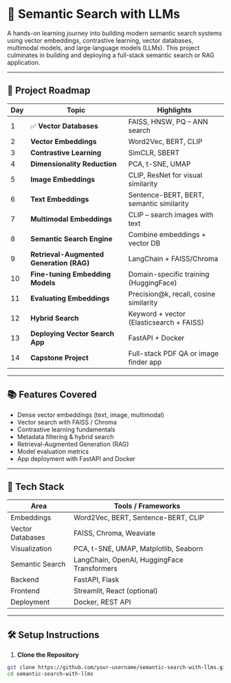 # 🧠 Semantic Search with LLMs

A hands-on learning journey into building modern semantic search systems using vector embeddings, contrastive learning, vector databases, multimodal models, and large language models (LLMs). This project culminates in building and deploying a full-stack semantic search or RAG application.

---

## 🚀 Project Roadmap

| Day | Topic | Highlights |
|-----|-------|------------|
| 1 | ✅ **Vector Databases** | FAISS, HNSW, PQ – ANN search |
| 2 | **Vector Embeddings** | Word2Vec, BERT, CLIP |
| 3 | **Contrastive Learning** | SimCLR, SBERT |
| 4 | **Dimensionality Reduction** | PCA, t-SNE, UMAP |
| 5 | **Image Embeddings** | CLIP, ResNet for visual similarity |
| 6 | **Text Embeddings** | Sentence-BERT, BERT, semantic similarity |
| 7 | **Multimodal Embeddings** | CLIP – search images with text |
| 8 | **Semantic Search Engine** | Combine embeddings + vector DB |
| 9 | **Retrieval-Augmented Generation (RAG)** | LangChain + FAISS/Chroma |
|10 | **Fine-tuning Embedding Models** | Domain-specific training (HuggingFace) |
|11 | **Evaluating Embeddings** | Precision@k, recall, cosine similarity |
|12 | **Hybrid Search** | Keyword + vector (Elasticsearch + FAISS) |
|13 | **Deploying Vector Search App** | FastAPI + Docker |
|14 | **Capstone Project** | Full-stack PDF QA or image finder app |

---

## 📚 Features Covered

- Dense vector embeddings (text, image, multimodal)
- Vector search with FAISS / Chroma
- Contrastive learning fundamentals
- Metadata filtering & hybrid search
- Retrieval-Augmented Generation (RAG)
- Model evaluation metrics
- App deployment with FastAPI and Docker

---

## 🧰 Tech Stack

| Area                | Tools / Frameworks                          |
|---------------------|---------------------------------------------|
| Embeddings          | Word2Vec, BERT, Sentence-BERT, CLIP         |
| Vector Databases    | FAISS, Chroma, Weaviate                     |
| Visualization       | PCA, t-SNE, UMAP, Matplotlib, Seaborn       |
| Semantic Search     | LangChain, OpenAI, HuggingFace Transformers |
| Backend             | FastAPI, Flask                              |
| Frontend            | Streamlit, React (optional)                 |
| Deployment          | Docker, REST API                            |

---

## 🛠️ Setup Instructions

1. **Clone the Repository**

```bash
git clone https://github.com/your-username/semantic-search-with-llms.git
cd semantic-search-with-llms
